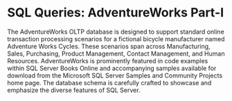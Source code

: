 # SQL Queries: AdventureWorks Part-I

The AdventureWorks OLTP database is designed to support standard online transaction processing scenarios for a fictional bicycle manufacturer named Adventure Works Cycles. These scenarios span across Manufacturing, Sales, Purchasing, Product Management, Contact Management, and Human Resources. AdventureWorks is prominently featured in code examples within SQL Server Books Online and accompanying samples available for download from the Microsoft SQL Server Samples and Community Projects home page. The database schema is carefully crafted to showcase and emphasize the diverse features of SQL Server.

